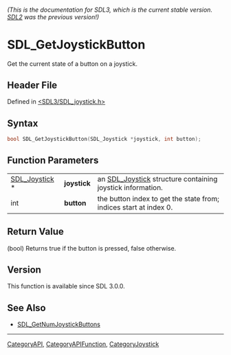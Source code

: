 ###### (This is the documentation for SDL3, which is the current stable version. [SDL2](https://wiki.libsdl.org/SDL2/) was the previous version!)
# SDL_GetJoystickButton

Get the current state of a button on a joystick.

## Header File

Defined in [<SDL3/SDL_joystick.h>](https://github.com/libsdl-org/SDL/blob/main/include/SDL3/SDL_joystick.h)

## Syntax

```c
bool SDL_GetJoystickButton(SDL_Joystick *joystick, int button);
```

## Function Parameters

|                                |              |                                                                            |
| ------------------------------ | ------------ | -------------------------------------------------------------------------- |
| [SDL_Joystick](SDL_Joystick) * | **joystick** | an [SDL_Joystick](SDL_Joystick) structure containing joystick information. |
| int                            | **button**   | the button index to get the state from; indices start at index 0.          |

## Return Value

(bool) Returns true if the button is pressed, false otherwise.

## Version

This function is available since SDL 3.0.0.

## See Also

- [SDL_GetNumJoystickButtons](SDL_GetNumJoystickButtons)

----
[CategoryAPI](CategoryAPI), [CategoryAPIFunction](CategoryAPIFunction), [CategoryJoystick](CategoryJoystick)

